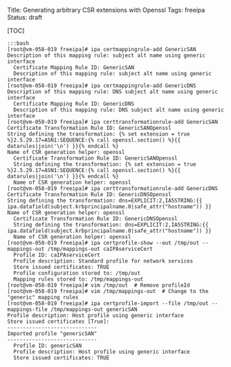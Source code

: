 Title: Generating arbitrary CSR extensions with Openssl
Tags: freeipa
Status: draft

[TOC]

    :::bash
    [root@vm-058-019 freeipa]# ipa certmappingrule-add GenericSAN
    Description of this mapping rule: subject alt name using generic interface
      Certificate Mapping Rule ID: GenericSAN
      Description of this mapping rule: subject alt name using generic interface
    [root@vm-058-019 freeipa]# ipa certmappingrule-add GenericDNS
    Description of this mapping rule: DNS subject alt name using generic interface
      Certificate Mapping Rule ID: GenericDNS
      Description of this mapping rule: DNS subject alt name using generic interface
    [root@vm-058-019 freeipa]# ipa certtransformationrule-add GenericSAN
    Certificate Transformation Rule ID: GenericSANOpenssl
    String defining the transformation: {% set extension = true %}2.5.29.17=ASN1:SEQUENCE:{% call openssl.section() %}{{ datarules|join('\n') }}{% endcall %}                          
    Name of CSR generation helper: openssl
      Certificate Transformation Rule ID: GenericSANOpenssl
      String defining the transformation: {% set extension = true %}2.5.29.17=ASN1:SEQUENCE:{% call openssl.section() %}{{ datarules|join('\n') }}{% endcall %}
      Name of CSR generation helper: openssl
    [root@vm-058-019 freeipa]# ipa certtransformationrule-add GenericDNS
    Certificate Transformation Rule ID: GenericDNSOpenssl
    String defining the transformation: dns=EXPLICIT:2,IA5STRING:{{ ipa.datafield(subject.krbprincipalname.0|safe_attr("hostname")) }}
    Name of CSR generation helper: openssl
      Certificate Transformation Rule ID: GenericDNSOpenssl
      String defining the transformation: dns=EXPLICIT:2,IA5STRING:{{ ipa.datafield(subject.krbprincipalname.0|safe_attr("hostname")) }}
      Name of CSR generation helper: openssl
    [root@vm-058-019 freeipa]# ipa certprofile-show --out /tmp/out --mappings-out /tmp/mappings-out caIPAserviceCert
      Profile ID: caIPAserviceCert
      Profile description: Standard profile for network services
      Store issued certificates: TRUE
      Profile configuration stored to: /tmp/out
      Mapping rules stored to: /tmp/mappings-out
    [root@vm-058-019 freeipa]# vim /tmp/out  # Remove profileId
    [root@vm-058-019 freeipa]# vim /tmp/mappings-out  # Change to the "generic" mapping rules
    [root@vm-058-019 freeipa]# ipa certprofile-import --file /tmp/out --mappings-file /tmp/mappings-out genericSAN
    Profile description: Host profile using generic interface
    Store issued certificates [True]: 
    -----------------------------
    Imported profile "genericSAN"
    -----------------------------
      Profile ID: genericSAN
      Profile description: Host profile using generic interface
      Store issued certificates: TRUE
